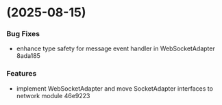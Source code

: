 #  (2025-08-15)


### Bug Fixes

* enhance type safety for message event handler in WebSocketAdapter 8ada185


### Features

* implement WebSocketAdapter and move SocketAdapter interfaces to network module 46e9223



